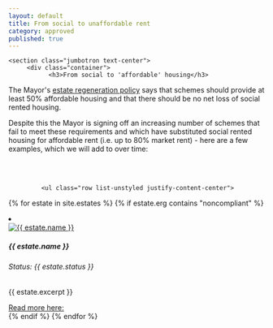 ```yaml
---
layout: default
title: From social to unaffordable rent 
category: approved
published: true
---
```


<div class="col">



    <section class="jumbotron text-center">
	     <div class="container">
	           <h3>From social to 'affordable' housing</h3>
<p class="lead text-muted" align="left">
The Mayor's <a href="http://estatewatch.london/guide/#headingOne">estate regeneration policy</a> says that schemes should provide at least 50% affordable housing and that there should be no net loss of social rented housing.

Despite this the Mayor is signing off an increasing number of schemes that fail to meet these requirements and which have substituted social rented housing for affordable rent (i.e. up to 80% market rent) - here are a few examples, which we will add to over time: 
</p>
				
				 
<br>
<br>


             <ul class="row list-unstyled justify-content-center">
{% for estate in site.estates %}
{% if estate.erg contains "noncompliant" %}
                <li class="col-5" data-aos="fade-up">
                  <div class="card card-sm">
                    <a href="{{ estate.url }}">
                      <img class="card-img-top" src="{{ estate.images.first }}" alt="{{ estate.name }}">
                    </a>
		    <div class="card-body">
                      <h5 class="card-title">{{ estate.name }}</h5>
		      <h6 class="card-subtitle mb-2 text-muted">Status: {{ estate.status }}</h6>
		      <p class="card-text">{{ estate.excerpt }}</p>
                      <a target="_blank" href="{{ estate.url }}" data-toggle="tooltip" data-placement="top" title="Open in new tab">Read more here: <i class="icon-popup"></i></a>
                  </div>
                  </div>
                </li>
{% endif %}
{% endfor %}
              </ul>
</div>

